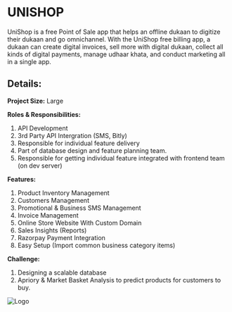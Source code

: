 # UNISHOP

UniShop is a free Point of Sale app that helps an offline dukaan to digitize their dukaan and go omnichannel. With the UniShop free billing app, a dukaan can create digital invoices, sell more with digital dukaan, collect all kinds of digital payments, manage udhaar khata, and conduct marketing all in a single app.

## Details:

**Project Size:** Large

**Roles & Responsibilities:**
1. API Development
2. 3rd Party API Intergration (SMS, Bitly)
3. Responsible for individual feature delivery
4. Part of database design and feature planning team.
5. Responsible for getting individual feature integrated with frontend team (on dev server)

**Features:**
1. Product Inventory Management 
2. Customers Management 
3. Promotional & Business SMS Management 
4. Invoice Management 
5. Online Store Website With Custom Domain 
6. Sales Insights (Reports)
7. Razorpay Payment Integration 
8. Easy Setup (Import common business category items)

**Challenge:**
1. Designing a scalable database
2. Apriory & Market Basket Analysis to predict products for customers to buy.

![Logo]()
